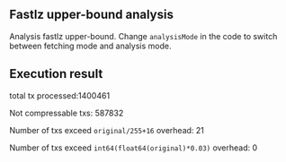 ## Fastlz upper-bound analysis
Analysis fastlz upper-bound. Change `analysisMode` in the code to switch between fetching mode and analysis mode.

## Execution result
total tx processed:1400461

Not compressable txs: 587832

Number of txs exceed `original/255+16` overhead: 21

Number of txs exceed `int64(float64(original)*0.03)` overhead: 0
